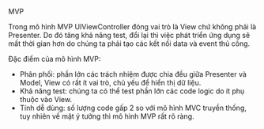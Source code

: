 MVP

Trong mô hình MVP UIViewController đóng vai trò là View chứ không phải là Presenter. Do đó tăng khả năng test, đổi lại thì việc phát triển ứng dụng sẽ mất thời gian hơn do chúng ta phải tạo các kết nối data và event thủ công.

Đặc điểm của mô hình MVP:
- Phân phối: phần lớn các trách nhiệm được chia đều giữa Presenter và Model, View có rất ít vai trò, chủ yếu để hiển thị dữ liệu.
- Khả năng test: chúng ta có thể test phần lớn các code logic do ít phụ thuộc vào View.
- Tính dễ dùng: số lượng code gấp 2 so với mô hình MVC truyền thống, tuy nhiên về mặt ý tưởng thì mô hình MVP rất rõ ràng.
